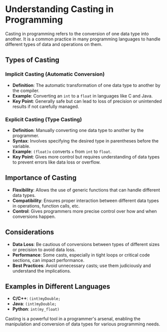 # Understanding Casting in Programming

Casting in programming refers to the conversion of one data type into another. It is a common practice in many programming languages to handle different types of data and operations on them.

## Types of Casting

### Implicit Casting (Automatic Conversion)
- **Definition**: The automatic transformation of one data type to another by the compiler.
- **Example**: Converting an `int` to a `float` in languages like C and Java.
- **Key Point**: Generally safe but can lead to loss of precision or unintended results if not carefully managed.

### Explicit Casting (Type Casting)
- **Definition**: Manually converting one data type to another by the programmer.
- **Syntax**: Involves specifying the desired type in parentheses before the variable.
- **Example**: `(float)x` converts `x` from `int` to `float`.
- **Key Point**: Gives more control but requires understanding of data types to prevent errors like data loss or overflow.

## Importance of Casting

- **Flexibility**: Allows the use of generic functions that can handle different data types.
- **Compatibility**: Ensures proper interaction between different data types in operations, function calls, etc.
- **Control**: Gives programmers more precise control over how and when conversions happen.

## Considerations

- **Data Loss**: Be cautious of conversions between types of different sizes or precision to avoid data loss.
- **Performance**: Some casts, especially in tight loops or critical code sections, can impact performance.
- **Best Practices**: Avoid unnecessary casts; use them judiciously and understand the implications.

## Examples in Different Languages

- **C/C++**: `(int)myDouble;`
- **Java**: `(int)myDouble;`
- **Python**: `int(my_float)`

Casting is a powerful tool in a programmer's arsenal, enabling the manipulation and conversion of data types for various programming needs.
